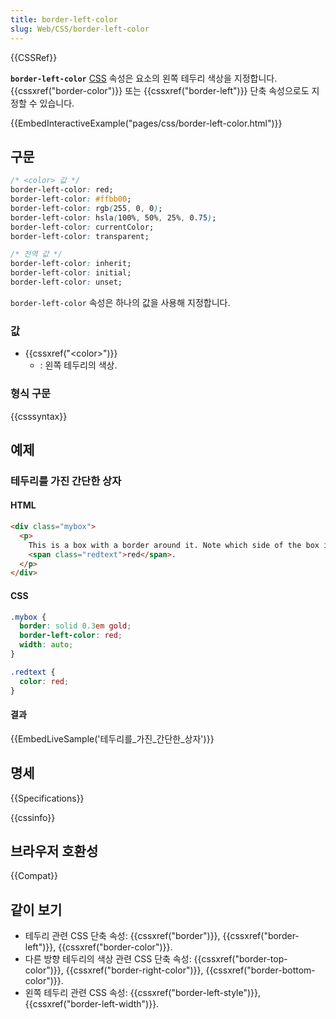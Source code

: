 ```yaml
---
title: border-left-color
slug: Web/CSS/border-left-color
---
```


{{CSSRef}}

**`border-left-color`** [CSS](/ko/docs/Web/CSS) 속성은 요소의 왼쪽 테두리 색상을 지정합니다. {{cssxref("border-color")}} 또는 {{cssxref("border-left")}} 단축 속성으로도 지정할 수 있습니다.

{{EmbedInteractiveExample("pages/css/border-left-color.html")}}

## 구문

```css
/* <color> 값 */
border-left-color: red;
border-left-color: #ffbb00;
border-left-color: rgb(255, 0, 0);
border-left-color: hsla(100%, 50%, 25%, 0.75);
border-left-color: currentColor;
border-left-color: transparent;

/* 전역 값 */
border-left-color: inherit;
border-left-color: initial;
border-left-color: unset;
```

`border-left-color` 속성은 하나의 값을 사용해 지정합니다.

### 값

- {{cssxref("&lt;color&gt;")}}
  - : 왼쪽 테두리의 색상.

### 형식 구문

{{csssyntax}}

## 예제

### 테두리를 가진 간단한 상자

#### HTML

```html
<div class="mybox">
  <p>
    This is a box with a border around it. Note which side of the box is
    <span class="redtext">red</span>.
  </p>
</div>
```

#### CSS

```css
.mybox {
  border: solid 0.3em gold;
  border-left-color: red;
  width: auto;
}

.redtext {
  color: red;
}
```

#### 결과

{{EmbedLiveSample('테두리를_가진_간단한_상자')}}

## 명세

{{Specifications}}

{{cssinfo}}

## 브라우저 호환성

{{Compat}}

## 같이 보기

- 테두리 관련 CSS 단축 속성: {{cssxref("border")}}, {{cssxref("border-left")}}, {{cssxref("border-color")}}.
- 다른 방향 테두리의 색상 관련 CSS 단축 속성: {{cssxref("border-top-color")}}, {{cssxref("border-right-color")}}, {{cssxref("border-bottom-color")}}.
- 왼쪽 테두리 관련 CSS 속성: {{cssxref("border-left-style")}}, {{cssxref("border-left-width")}}.
